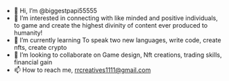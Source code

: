 - 👋 Hi, I’m @biggestpapi55555
- 👀 I’m interested in connecting with like minded and positive individuals, to game and create the highest divinity of content ever produced to humanity! 
- 🌱 I’m currently learning To speak two new languages, write code, create nfts, create crypto
- 💞️ I’m looking to collaborate on Game design, Nft creations, trading skills, financial gain
- 📫 How to reach me, rrcreatives1111@gmail.com

<!---
biggestpapi55555/biggestpapi55555 is a ✨ special ✨ repository because its `README.md` (this file) appears on your GitHub profile.
You can click the Preview link to take a look at your changes.
--->
